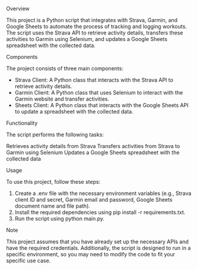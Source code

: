 Overview

This project is a Python script that integrates with Strava, Garmin, and Google Sheets to automate the process of tracking and logging workouts. The script uses the Strava API to retrieve activity details, transfers these activities to Garmin using Selenium, and updates a Google Sheets spreadsheet with the collected data.

Components

The project consists of three main components:

* Strava Client: A Python class that interacts with the Strava API to retrieve activity details.
* Garmin Client: A Python class that uses Selenium to interact with the Garmin website and transfer activities.
* Sheets Client: A Python class that interacts with the Google Sheets API to update a spreadsheet with the collected data.

Functionality

The script performs the following tasks:

Retrieves activity details from Strava
Transfers activities from Strava to Garmin using Selenium
Updates a Google Sheets spreadsheet with the collected data

Usage

To use this project, follow these steps:

1. Create a .env file with the necessary environment variables (e.g., Strava client ID and secret, Garmin email and password, Google Sheets document name and file path).
2. Install the required dependencies using pip install -r requirements.txt.
3. Run the script using python main.py.
   
Note

This project assumes that you have already set up the necessary APIs and have the required credentials. Additionally, the script is designed to run in a specific environment, so you may need to modify the code to fit your specific use case.

